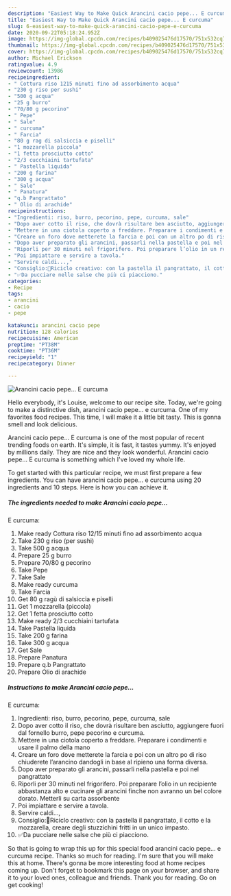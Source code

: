```yaml
---
description: "Easiest Way to Make Quick Arancini cacio pepe... E curcuma"
title: "Easiest Way to Make Quick Arancini cacio pepe... E curcuma"
slug: 6-easiest-way-to-make-quick-arancini-cacio-pepe-e-curcuma
date: 2020-09-22T05:18:24.952Z
image: https://img-global.cpcdn.com/recipes/b409025476d17570/751x532cq70/arancini-cacio-pepe-e-curcuma-recipe-main-photo.jpg
thumbnail: https://img-global.cpcdn.com/recipes/b409025476d17570/751x532cq70/arancini-cacio-pepe-e-curcuma-recipe-main-photo.jpg
cover: https://img-global.cpcdn.com/recipes/b409025476d17570/751x532cq70/arancini-cacio-pepe-e-curcuma-recipe-main-photo.jpg
author: Michael Erickson
ratingvalue: 4.9
reviewcount: 13986
recipeingredient:
- " Cottura riso 1215 minuti fino ad assorbimento acqua"
- "230 g riso per sushi"
- "500 g acqua"
- "25 g burro"
- "70/80 g pecorino"
- " Pepe"
- " Sale"
- " curcuma"
- " Farcia"
- "80 g rag di salsiccia e piselli"
- "1 mozzarella piccola"
- "1 fetta prosciutto cotto"
- "2/3 cucchiaini tartufata"
- " Pastella liquida"
- "200 g farina"
- "300 g acqua"
- " Sale"
- " Panatura"
- "q.b Pangrattato"
- " Olio di arachide"
recipeinstructions:
- "Ingredienti: riso, burro, pecorino, pepe, curcuma, sale"
- "Dopo aver cotto il riso, che dovrà risultare ben asciutto, aggiungere fuori dal fornello burro, pepe pecorino e curcuma."
- "Mettere in una ciotola coperto a freddare. Preparare i condimenti e usare il palmo della mano"
- "Creare un foro dove metterete la farcia e poi con un altro po di riso chiuderete l’arancino dandogli in base al ripieno una forma diversa."
- "Dopo aver preparato gli arancini, passarli nella pastella e poi nel pangrattato"
- "Riporli per 30 minuti nel frigorifero. Poi preparare l’olio in un recipiente abbastanza alto e cucinare gli arancini finche non avranno un bel colore dorato. Metterli su carta assorbente"
- "Poi impiattare e servire a tavola."
- "Servire caldi...,"
- "Consiglio:📌Riciclo creativo: con la pastella il pangrattato, il cotto e la mozzarella, creare degli stuzzichini fritti in un unico impasto."
- "✅Da pucciare nelle salse che più ci piacciono."
categories:
- Recipe
tags:
- arancini
- cacio
- pepe

katakunci: arancini cacio pepe 
nutrition: 128 calories
recipecuisine: American
preptime: "PT38M"
cooktime: "PT36M"
recipeyield: "1"
recipecategory: Dinner

---
```



![Arancini cacio pepe...
E curcuma](https://img-global.cpcdn.com/recipes/b409025476d17570/751x532cq70/arancini-cacio-pepe-e-curcuma-recipe-main-photo.jpg)

Hello everybody, it's Louise, welcome to our recipe site. Today, we're going to make a distinctive dish, arancini cacio pepe...
e curcuma. One of my favorites food recipes. This time, I will make it a little bit tasty. This is gonna smell and look delicious.



Arancini cacio pepe...
E curcuma is one of the most popular of recent trending foods on earth. It's simple, it is fast, it tastes yummy. It's enjoyed by millions daily. They are nice and they look wonderful. Arancini cacio pepe...
E curcuma is something which I've loved my whole life.


To get started with this particular recipe, we must first prepare a few ingredients. You can have arancini cacio pepe...
e curcuma using 20 ingredients and 10 steps. Here is how you can achieve it.

<!--inarticleads1-->

##### The ingredients needed to make Arancini cacio pepe...
E curcuma:

1. Make ready  Cottura riso 12/15 minuti fino ad assorbimento acqua
1. Take 230 g riso (per sushi)
1. Take 500 g acqua
1. Prepare 25 g burro
1. Prepare 70/80 g pecorino
1. Take  Pepe
1. Take  Sale
1. Make ready  curcuma
1. Take  Farcia
1. Get 80 g ragù di salsiccia e piselli
1. Get 1 mozzarella (piccola)
1. Get 1 fetta prosciutto cotto
1. Make ready 2/3 cucchiaini tartufata
1. Take  Pastella liquida
1. Take 200 g farina
1. Take 300 g acqua
1. Get  Sale
1. Prepare  Panatura
1. Prepare q.b Pangrattato
1. Prepare  Olio di arachide




<!--inarticleads2-->

##### Instructions to make Arancini cacio pepe...
E curcuma:

1. Ingredienti: riso, burro, pecorino, pepe, curcuma, sale
1. Dopo aver cotto il riso, che dovrà risultare ben asciutto, aggiungere fuori dal fornello burro, pepe pecorino e curcuma.
1. Mettere in una ciotola coperto a freddare. Preparare i condimenti e usare il palmo della mano
1. Creare un foro dove metterete la farcia e poi con un altro po di riso chiuderete l’arancino dandogli in base al ripieno una forma diversa.
1. Dopo aver preparato gli arancini, passarli nella pastella e poi nel pangrattato
1. Riporli per 30 minuti nel frigorifero. Poi preparare l’olio in un recipiente abbastanza alto e cucinare gli arancini finche non avranno un bel colore dorato. Metterli su carta assorbente
1. Poi impiattare e servire a tavola.
1. Servire caldi...,
1. Consiglio:📌Riciclo creativo: con la pastella il pangrattato, il cotto e la mozzarella, creare degli stuzzichini fritti in un unico impasto.
1. ✅Da pucciare nelle salse che più ci piacciono.




So that is going to wrap this up for this special food arancini cacio pepe...
e curcuma recipe. Thanks so much for reading. I'm sure that you will make this at home. There's gonna be more interesting food at home recipes coming up. Don't forget to bookmark this page on your browser, and share it to your loved ones, colleague and friends. Thank you for reading. Go on get cooking!
